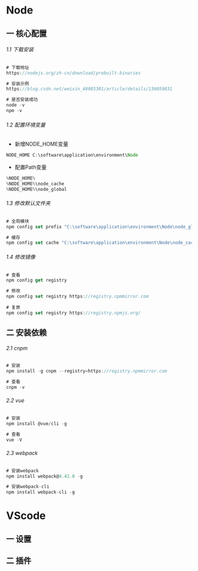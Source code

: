 # Node



## 一 核心配置

###### 1.1 下载安装

```JavaScript
# 下载地址
https://nodejs.org/zh-cn/download/prebuilt-binaries

# 安装示例
https://blog.csdn.net/weixin_48085301/article/details/136059831

# 是否安装成功
node -v
npm -v
```

###### 1.2 配置环境变量

* 新增NODE_HOME变量

```JavaScript
NODE_HOME C:\software\application\environment\Node
```

* 配置Path变量

```JavaScript
%NODE_HOME%
%NODE_HOME%\node_cache
%NODE_HOME%\node_global
```

###### 1.3 修改默认文件夹

```JavaScript
# 全局模块
npm config set prefix "C:\software\application\environment\Node\node_global"

# 缓存
npm config set cache "C:\software\application\environment\Node\node_cache"
```

###### 1.4 修改镜像

```JavaScript
# 查看
npm config get registry

# 修改
npm config set registry https://registry.npmmirror.com
     
# 复原
npm config set registry https://registry.npmjs.org/

```

## 二 安装依赖

###### 2.1 cnpm

```JavaScript
# 安装
npm install -g cnpm --registry=https://registry.npmmirror.com

# 查看
cnpm -v
```

###### 2.2 vue

```JavaScript
# 安装
npm install @vue/cli -g

# 查看
vue -V
```

###### 2.3 webpack

```javascript
# 安装webpack
npm install webpack@4.42.0 -g

# 安装webpack-cli
npm install webpack-cli -g
```



# VScode

## 一 设置

## 二 插件



